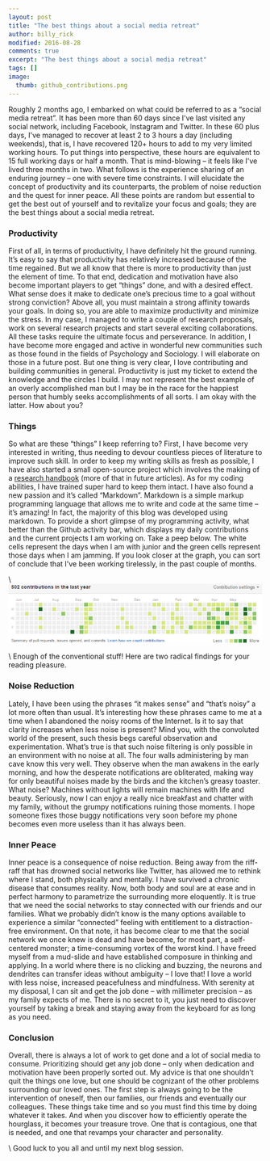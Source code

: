 ```yaml
---
layout: post
title: "The best things about a social media retreat"
author: billy_rick
modified: 2016-08-28
comments: true
excerpt: "The best things about a social media retreat"
tags: []
image:
  thumb: github_contributions.png
---
```


Roughly 2 months ago, I embarked on what could be referred to as a “social media retreat”. It has been more than 60 days since I've last visited any social network, including Facebook, Instagram and Twitter. In these 60 plus days, I've managed to recover at least 2 to 3 hours a day (including weekends), that is, I have recovered 120+ hours to add to my very limited working hours. To put things into perspective, these hours are equivalent to 15 full working days or half a month. That is mind-blowing – it feels like I've lived three months in two. What follows is the experience sharing of an enduring journey – one with severe time constraints. I will elucidate the concept of productivity and its counterparts, the problem of noise reduction and the quest for inner peace. All these points are random but essential to get the best out of yourself and to revitalize your focus and goals; they are the best things about a social media retreat.

### Productivity

First of all, in terms of productivity, I have definitely hit the ground running. It’s easy to say that productivity has relatively increased because of the time regained. But we all know that there is more to productivity than just the element of time. To that end, dedication and motivation have also become important players to get “things” done, and with a desired effect. What sense does it make to dedicate one’s precious time to a goal without strong conviction? Above all, you must maintain a strong affinity towards your goals. In doing so, you are able to maximize productivity and minimize the stress. In my case, I managed to write a couple of research proposals, work on several research projects and start several exciting collaborations. All these tasks require the ultimate focus and perseverance. In addition, I have become more engaged and active in wonderful new communities such as those found in the fields of Psychology and Sociology. I will elaborate on those in a future post. But one thing is very clear, I love contributing and building communities in general. Productivity is just my ticket to extend the knowledge and the circles I build. I may not represent the best example of an overly accomplished man but I may be in the race for the happiest person that humbly seeks accomplishments of all sorts. I am okay with the latter. How about you?

### Things

So what are these “things” I keep referring to? First, I have become very interested in writing, thus needing to devour countless pieces of literature to improve such skill. In order to keep my writing skills as fresh as possible, I have also started a small open-source project which involves the making of a [research handbook](https://github.com/omarsar/research_tips) (more of that in future articles). As for my coding abilities, I have trained super hard to keep them intact. I have also found a new passion and it’s called “Markdown”. Markdown is a simple markup programming language that allows me to write and code at the same time – it’s amazing! In fact, the majority of this blog was developed using markdown. To provide a short glimpse of my programming activity, what better than the Github activity bar, which displays my daily contributions and the current projects I am working on. Take a peep below. The white cells represent the days when I am with junior and the green cells represent those days when I am jamming. If you look closer at the graph, you can sort of conclude that I've been working tirelessly, in the past couple of months.

\\
![alt text](https://github.com/omarsar/omarsar.github.io/blob/master/images/github_contributions.png?raw=true "Github contributions")


\\
Enough of the conventional stuff! Here are two radical findings for your reading pleasure.

### Noise Reduction

Lately, I have been using the phrases “it makes sense” and “that’s noisy” a lot more often than usual. It’s interesting how these phrases came to me at a time when I abandoned the noisy rooms of the Internet. Is it to say that clarity increases when less noise is present? Mind you, with the convoluted world of the present, such thesis begs careful observation and experimentation. What’s true is that such noise filtering is only possible in an environment with no noise at all. The four walls administering by man cave know this very well. They observe when the man awakens in the early morning, and how the desperate notifications are obliterated, making way for only beautiful noises made by the birds and the kitchen’s greasy toaster. What noise? Machines without lights will remain machines with life and beauty. Seriously, now I can enjoy a really nice breakfast and chatter with my family, without the grumpy notifications ruining those moments. I hope someone fixes those buggy notifications very soon before my phone becomes even more useless than it has always been.

### Inner Peace

Inner peace is a consequence of noise reduction. Being away from the riff-raff that has drowned social networks like Twitter, has allowed me to rethink where I stand, both physically and mentally. I have survived a chronic disease that consumes reality. Now, both body and soul are at ease and in perfect harmony to parametrize the surrounding more eloquently. It is true that we need the social networks to stay connected with our friends and our families. What we probably didn’t know is the many options available to experience a similar “connected” feeling with entitlement to a distraction-free environment. On that note, it has become clear to me that the social network we once knew is dead and have become, for most part, a self-centered monster; a time-consuming vortex of the worst kind. I have freed myself from a mud-slide and have established composure in thinking and applying. In a world where there is no clicking and buzzing, the neurons and dendrites can transfer ideas without ambiguity – I love that! I love a world with less noise, increased peacefulness and mindfulness. With serenity at my disposal, I can sit and get the job done – with millimeter precision – as my family expects of me. There is no secret to it, you just need to discover yourself by taking a break and staying away from the keyboard for as long as you need.

### Conclusion

Overall, there is always a lot of work to get done and a lot of social media to consume. Prioritizing should get any job done – only when dedication and motivation have been properly sorted out. My advice is that one shouldn’t quit the things one love, but one should be cognizant of the other problems surrounding our loved ones. The first step is always going to be the intervention of oneself, then our families, our friends and eventually our colleagues. These things take time and so you must find this time by doing whatever it takes. And when you discover how to efficiently operate the hourglass, it becomes your treasure trove. One that is contagious, one that is needed, and one that revamps your character and personality.

\\
Good luck to you all and until my next blog session.

